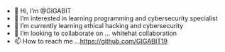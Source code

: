 - 👋 Hi, I’m @GIGABIT
- 👀 I’m interested in learning programming and cybersecurity specialist
- 🌱 I’m currently learning ethical hacking and cybersecurity 
- 💞️ I’m looking to collaborate on ...  whitehat collaboration
- 📫 How to reach me ...https://github.com/GIGABIT19

<!---
GIGABIT19/GIGABIT19 is a ✨ special ✨ repository because its `README.md` (this file) appears on your GitHub profile.
You can click the Preview link to take a look at your changes.
--->

